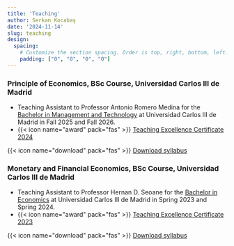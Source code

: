 ```yaml
---
title: 'Teaching'
author: Serkan Kocabaş
date: '2024-11-14'
slug: teaching
design:
  spacing:
    # Customize the section spacing. Order is top, right, bottom, left.
    padding: ["0", "0", "0", "0"]  
---
```


### Principle of Economics, BSc Course, Universidad Carlos III de Madrid

- Teaching Assistant to Professor Antonio Romero Medina for the [Bachelor in Management and Technology](https://www.uc3m.es/bachelor-degree/management-technology) at Universidad Carlos III de Madrid in Fall 2025 and Fall 2026.
- {{< icon name="award" pack="fas" >}} [Teaching Excellence Certificate 2024](/uploads/2024.pdf) 

{{< icon name="download" pack="fas" >}} [Download syllabus](/uploads/poe.pdf)

### Monetary and Financial Economics, BSc Course, Universidad Carlos III de Madrid

- Teaching Assistant to Professor Hernan D. Seoane for the [Bachelor in Economics](https://www.uc3m.es/bachelor-degree/economics?d=Desktop#program) at Universidad Carlos III de Madrid in Spring 2023 and Spring 2024.
- {{< icon name="award" pack="fas" >}} [Teaching Excellence Certificate 2023](/uploads/2023.pdf)

{{< icon name="download" pack="fas" >}} [Download syllabus](/uploads/monetary.pdf)
